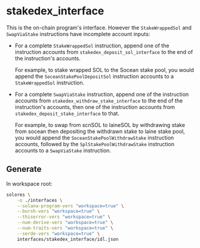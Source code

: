 # stakedex_interface

This is the on-chain program's interface. However the `StakeWrappedSol` and `SwapViaStake` instructions have incomplete account inputs:

- For a complete `StakeWrappedSol` instruction, append one of the instruction accounts from `stakedex_deposit_sol_interface` to the end of the instruction's accounts.

  For example, to stake wrapped SOL to the Socean stake pool, you would append the `SoceanStakePoolDepositSol` instruction accounts to a `StakeWrappedSol` instruction.

- For a complete `SwapViaStake` instruction, append one of the instruction accounts from `stakedex_withdraw_stake_interface` to the end of the instruction's accounts, then one of the instruction accounts from `stakedex_deposit_stake_interface` to that.

  For example, to swap from scnSOL to laineSOL by withdrawing stake from socean then depositing the withdrawn stake to laine stake pool, you would append the `SoceanStakePoolWithdrawStake` instruction accounts, followed by the `SplStakePoolWithdrawStake` instruction accounts to a `SwapViaStake` instruction.

## Generate

In workspace root:

```sh
solores \
    -o ./interfaces \
    --solana-program-vers "workspace=true" \
    --borsh-vers "workspace=true" \
    --thiserror-vers "workspace=true" \
    --num-derive-vers "workspace=true" \
    --num-traits-vers "workspace=true" \
    --serde-vers "workspace=true" \
    interfaces/stakedex_interface/idl.json
```
